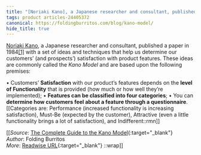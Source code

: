 ```yaml
---
title: "[Noriaki Kano], a Japanese researcher and consultant, published a paper ..."
tags: product articles-24405372
canonical: https://foldingburritos.com/blog/kano-model/
hide_title: true
---
```


[Noriaki Kano](https://en.wikipedia.org/wiki/Noriaki_Kano), a Japanese researcher and consultant, published a paper in 1984[[1]](https://foldingburritos.com/blog/kano-model/#fn1) with a set of ideas and techniques that help us determine our customers’ (and prospects’) satisfaction with product features. These ideas are commonly called the *Kano Model* and are based upon the following premises:

•   Customers’ **Satisfaction** with our product’s features depends on the **level of Functionality** that is provided (how much or how well they’re implemented);
•   **Features can be classified into four categories**;
•   You can **determine how customers feel about a feature through a questionnaire**.
[[Categories are: Performance (increased functionality is increasing satisfaction), Must-Be (expected by the customer), Attractive (even a little functionality brings a lot of satisfaction), and Indifferent::rmn]]


[[_Source_: [The Complete Guide to the Kano Model](https://foldingburritos.com/blog/kano-model/){:target="_blank"}<br>
_Author_: Folding Burritos<br>
_More_: [Readwise URL](https://readwise.io/open/476331605){:target="_blank"}
::wrap]]